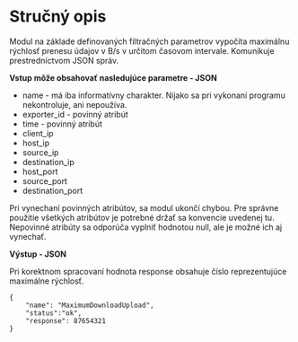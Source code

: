 Stručný opis
===================

 Modul na základe definovaných filtračných parametrov vypočíta maximálnu rýchlosť prenesu údajov v B/s v určitom časovom intervale. Komunikuje prestredníctvom JSON správ. 

**Vstup môže obsahovať nasledujúce parametre - JSON**

 - name - má iba informatívny charakter. Nijako sa pri vykonaní programu nekontroluje, ani nepoužíva.
 - exporter_id - povinný atribút
 - time - povinný atribút
 - client_ip
 - host_ip
 - source_ip
 - destination_ip
 - host_port
 - source_port
 - destination_port 

Pri vynechaní povinných atribútov, sa modul ukončí chybou. Pre správne použitie všetkých atribútov je potrebné držať sa konvencie uvedenej tu. Nepovinné atribúty sa odporúča vyplniť hodnotou null, ale je možné ich aj vynechať. 



 **Výstup - JSON**

Pri korektnom spracovaní hodnota response obsahuje číslo reprezentujúce maximálne rýchlosť.

	{
        "name": "MaximumDownloadUpload",
        "status":"ok",
        "response": 87654321 
	}